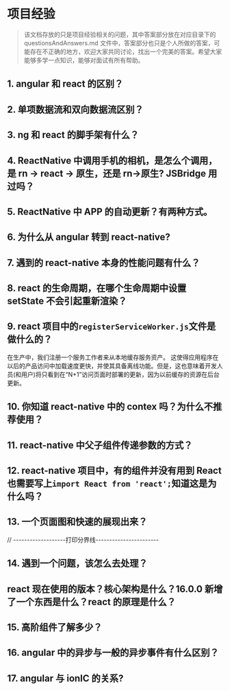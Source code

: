 # 项目经验

> 该文档存放的只是项目经验相关的问题，其中答案部分放在对应目录下的 questionsAndAnswers.md 文件中，答案部分也只是个人所做的答案，可能存在不正确的地方，欢迎大家共同讨论，找出一个完美的答案。希望大家能够多学一点知识，能够对面试有所有帮助。

## 1. angular 和 react 的区别？

## 2. 单项数据流和双向数据流区别？

## 3. ng 和 react 的脚手架有什么？

## 4. ReactNative 中调用手机的相机，是怎么个调用，是 rn -> react -> 原生，还是 rn->原生? JSBridge 用过吗？

## 5. ReactNative 中 APP 的自动更新？有两种方式。

## 6. 为什么从 angular 转到 react-native?

## 7. 遇到的 react-native 本身的性能问题有什么？

## 8. react 的生命周期，在哪个生命周期中设置 setState 不会引起重新渲染？

## 9. react 项目中的`registerServiceWorker.js`文件是做什么的？

在生产中，我们注册一个服务工作者来从本地缓存服务资产。
这使得应用程序在以后的产品访问中加载速度更快，并使其具备离线功能。但是，这也意味着开发人员(和用户)将只看到在“N+1”访问页面时部署的更新，因为以前缓存的资源在后台更新。

## 10. 你知道 react-native 中的 contex 吗？为什么不推荐使用？

## 11. react-native 中父子组件传递参数的方式？

## 12. react-native 项目中，有的组件并没有用到 React 也需要写上`import React from 'react';`知道这是为什么吗？

## 13. 一个页面图和快速的展现出来？

// -------------------打印分界线-----------------------

## 14. 遇到一个问题，该怎么去处理？

## react 现在使用的版本？核心架构是什么？16.0.0 新增了一个东西是什么？react 的原理是什么？

## 15. 高阶组件了解多少？

## 16. angular 中的异步与一般的异步事件有什么区别？

## 17. angular 与 ionIC 的关系?
